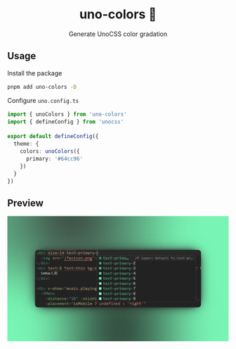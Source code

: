 <h1 align="center">uno-colors 🎨</h1>

<p align="center">Generate UnoCSS color gradation</p>

## Usage

Install the package

```bash
pnpm add uno-colors -D
```

Configure `uno.config.ts`

```ts
import { unoColors } from 'uno-colors'
import { defineConfig } from 'unocss'

export default defineConfig({
  theme: {
    colors: unoColors({
      primary: '#64cc96'
    })
  }
})
```

## Preview

![preview](./images/preview.png)
